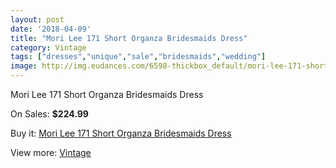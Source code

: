 ```yaml
---
layout: post
date: '2018-04-09'
title: "Mori Lee 171 Short Organza Bridesmaids Dress"
category: Vintage
tags: ["dresses","unique","sale","bridesmaids","wedding"]
image: http://img.eudances.com/6598-thickbox_default/mori-lee-171-short-organza-bridesmaids-dress.jpg
---
```

Mori Lee 171 Short Organza Bridesmaids Dress

On Sales: **$224.99**
<a href="https://www.eudances.com/en/vintage/2421-mori-lee-171-short-organza-bridesmaids-dress.html"><amp-img layout="responsive" width="600" height="600" src="//img.eudances.com/6598-thickbox_default/mori-lee-171-short-organza-bridesmaids-dress.jpg" alt="Mori Lee 171 Short Organza Bridesmaids Dress 0" /></a>

Buy it: [Mori Lee 171 Short Organza Bridesmaids Dress](https://www.eudances.com/en/vintage/2421-mori-lee-171-short-organza-bridesmaids-dress.html "Mori Lee 171 Short Organza Bridesmaids Dress")

View more: [Vintage](https://www.eudances.com/en/29-vintage "Vintage")